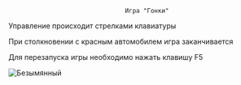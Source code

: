                                     Игра "Гонки"
Управление происходит стрелками клавиатуры

При столкновении с красным автомобилем игра заканчивается

Для перезапуcка игры необходимо нажать клавишу F5

![Безымянный](https://user-images.githubusercontent.com/86657503/161497413-9bff03bb-03be-423b-82d7-b6ba5861f2a8.png)
